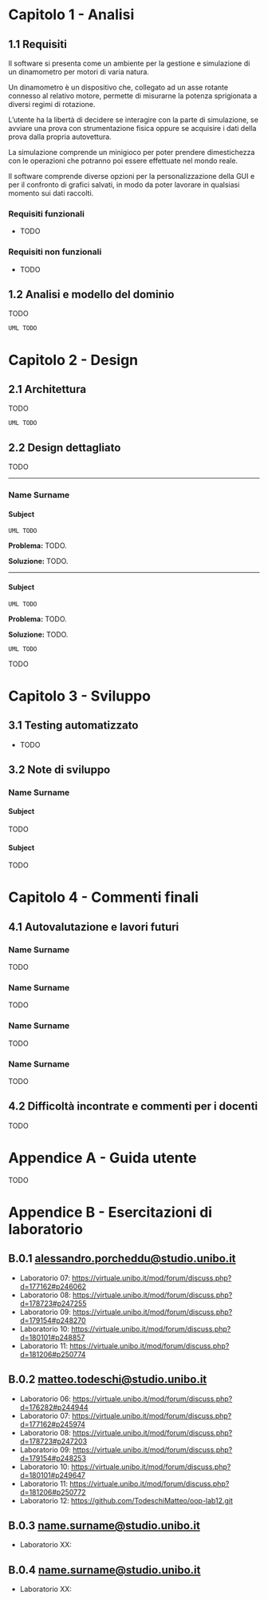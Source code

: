 # Capitolo 1 - Analisi
## 1.1 Requisiti
Il software si presenta come un ambiente per la gestione e simulazione di un dinamometro per motori di varia natura.

Un dinamometro è un dispositivo che, collegato ad un asse rotante connesso al relativo motore, permette di misurarne la potenza sprigionata a diversi regimi di rotazione.

L’utente ha la libertà di decidere se interagire con la parte di simulazione, se avviare una prova con strumentazione fisica oppure se acquisire i dati della prova dalla propria autovettura.

La simulazione comprende un minigioco per poter prendere dimestichezza con le operazioni che potranno poi essere effettuate nel mondo reale.

Il software comprende diverse opzioni per la personalizzazione della GUI e per il confronto di grafici salvati, in modo da poter lavorare in qualsiasi momento sui dati raccolti.

### Requisiti funzionali
- TODO
### Requisiti non funzionali
- TODO
## 1.2 Analisi e modello del dominio
TODO
```mermaid
UML TODO
```
# Capitolo 2 - Design
## 2.1 Architettura
TODO
```mermaid
UML TODO
```
## 2.2 Design dettagliato
TODO

---
### Name Surname
#### Subject

```mermaid
UML TODO

```

**Problema:** TODO. 

**Soluzione:** TODO. 

---
#### Subject

```mermaid
UML TODO

```

**Problema:** TODO.

**Soluzione:** TODO.

```mermaid
UML TODO

```

TODO

# Capitolo 3 - Sviluppo
## 3.1 Testing automatizzato
* TODO

## 3.2 Note di sviluppo
### Name Surname
#### Subject

TODO

#### Subject
TODO

# Capitolo 4 - Commenti finali
## 4.1 Autovalutazione e lavori futuri
### Name Surname
TODO

### Name Surname
TODO

### Name Surname
TODO

### Name Surname
TODO

## 4.2 Difficoltà incontrate e commenti per i docenti
TODO

# Appendice A - Guida utente
TODO


# Appendice B - Esercitazioni di laboratorio
## B.0.1 alessandro.porcheddu@studio.unibo.it
- Laboratorio 07: https://virtuale.unibo.it/mod/forum/discuss.php?d=177162#p246062
- Laboratorio 08: https://virtuale.unibo.it/mod/forum/discuss.php?d=178723#p247255
- Laboratorio 09: https://virtuale.unibo.it/mod/forum/discuss.php?d=179154#p248270
- Laboratorio 10: https://virtuale.unibo.it/mod/forum/discuss.php?d=180101#p248857
- Laboratorio 11: https://virtuale.unibo.it/mod/forum/discuss.php?d=181206#p250774

## B.0.2 matteo.todeschi@studio.unibo.it

- Laboratorio 06: https://virtuale.unibo.it/mod/forum/discuss.php?d=176282#p244944
- Laboratorio 07: https://virtuale.unibo.it/mod/forum/discuss.php?d=177162#p245974
- Laboratorio 08: https://virtuale.unibo.it/mod/forum/discuss.php?d=178723#p247203
- Laboratorio 09: https://virtuale.unibo.it/mod/forum/discuss.php?d=179154#p248253
- Laboratorio 10: https://virtuale.unibo.it/mod/forum/discuss.php?d=180101#p249647
- Laboratorio 11: https://virtuale.unibo.it/mod/forum/discuss.php?d=181206#p250772
- Laboratorio 12: https://github.com/TodeschiMatteo/oop-lab12.git

## B.0.3 name.surname@studio.unibo.it
- Laboratorio XX:

## B.0.4 name.surname@studio.unibo.it
- Laboratorio XX: